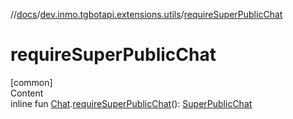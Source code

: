 //[docs](../../index.md)/[dev.inmo.tgbotapi.extensions.utils](index.md)/[requireSuperPublicChat](require-super-public-chat.md)



# requireSuperPublicChat  
[common]  
Content  
inline fun [Chat](../dev.inmo.tgbotapi.types.chat.abstracts/-chat/index.md).[requireSuperPublicChat](require-super-public-chat.md)(): [SuperPublicChat](../dev.inmo.tgbotapi.types.chat.abstracts/-super-public-chat/index.md)  




